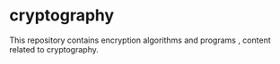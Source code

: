 # cryptography
This repository contains encryption algorithms and programs , content related to cryptography.
